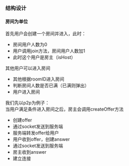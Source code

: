 ### 结构设计

#### 房间为单位
首先用户会创建一个房间并进入，此时：  
- 房间用户人数为0
- 用户调用join方法，房间用户人数加1
- 此时这个用户是房主（isHost）

其他用户可以进入房间
- 其他根据roomID进入房间
- 判断房间人数是否已满（已满则弹出）
- 用户进入房间

我们先以p2p为例子：  
当用户满足条件进入房间之后，房主会调用createOffer方法
- 创建offer
- 通过socket发送到服务端
- 服务端转发offer给用户
- 用户收到offer，创建answer
- 通过socket发送到服务端
- 房主收到answer
- 建立连接
